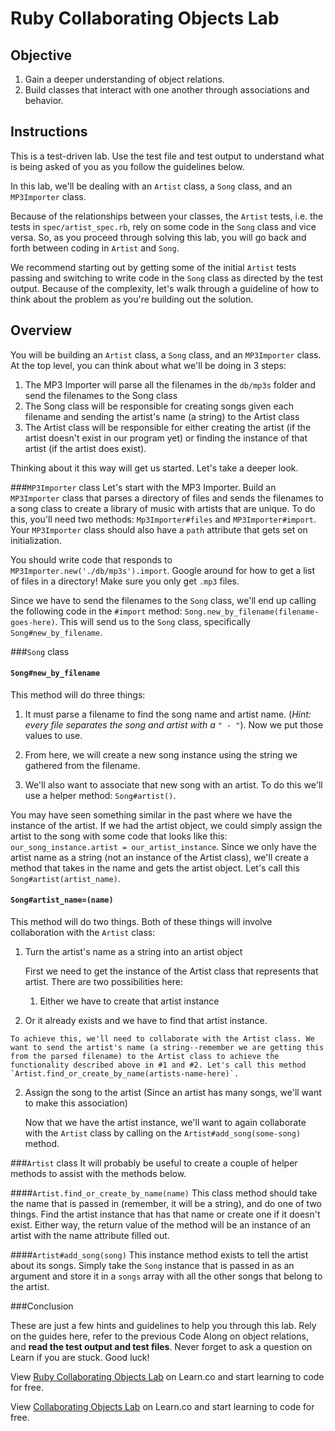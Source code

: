 # Ruby Collaborating Objects Lab

## Objective

1. Gain a deeper understanding of object relations.
2. Build classes that interact with one another through associations and behavior. 

## Instructions

This is a test-driven lab. Use the test file and test output to understand what is being asked of you as you follow the guidelines below. 

In this lab, we'll be dealing with an `Artist` class, a `Song` class, and an `MP3Importer` class. 

Because of the relationships between your classes, the `Artist` tests, i.e. the tests in `spec/artist_spec.rb`, rely on some code in the `Song` class and vice versa. So, as you proceed through solving this lab, you will go back and forth between coding in `Artist` and `Song`.

We recommend starting out by getting some of the initial `Artist` tests passing and switching to write code in the `Song` class as directed by the test output. Because of the complexity, let's walk through a guideline of how to think about the problem as you're building out the solution.

## Overview

You will be building an `Artist` class, a `Song` class, and an `MP3Importer` class. At the top level, you can think about what we'll be doing in 3 steps:

1. The MP3 Importer will parse all the filenames in the `db/mp3s` folder and send the filenames to the Song class
2. The Song class will be responsible for creating songs given each filename and sending the artist's name (a string) to the Artist class
3. The Artist class will be responsible for either creating the artist (if the artist doesn't exist in our program yet) or finding the instance of that artist (if the artist does exist).

Thinking about it this way will get us started. Let's take a deeper look.

###`MP3Importer` class
Let's start with the MP3 Importer. Build an `MP3Importer` class that parses a directory of files and sends the filenames to a song class to create a library of music with artists that are unique. To do this, you'll need two methods: `Mp3Importer#files` and `MP3Importer#import`. Your `MP3Importer` class should also have a `path` attribute that gets set on initialization. 

You should write code that responds to `MP3Importer.new('./db/mp3s').import`. Google around for how to get a list of files in a directory! Make sure you only get `.mp3` files.

Since we have to send the filenames to the `Song` class, we'll end up calling the following code in the `#import` method: `Song.new_by_filename(filename-goes-here)`. This will send us to the `Song` class, specifically `Song#new_by_filename`.

###`Song` class
#### `Song#new_by_filename`
This method will do three things:

1. It must parse a filename to find the song name and artist name. (*Hint: every file separates the song and artist with a `" - "`*). Now we put those values to use.

2. From here, we will create a new song instance using the string we gathered from the filename.

3. We'll also want to associate that new song with an artist. To do this we'll use a helper method: `Song#artist()`. 

You may have seen something similar in the past where we have the instance of the artist. If we had the artist object, we could simply assign the artist to the song with some code that looks like this: `our_song_instance.artist = our_artist_instance`. Since we only have the artist name as a string (not an instance of the Artist class), we'll create a method that takes in the name and gets the artist object. Let's call this `Song#artist(artist_name)`.

#### `Song#artist_name=(name)`
This method will do two things. Both of these things will involve collaboration with the `Artist` class:

1. Turn the artist's name as a string into an artist object

	First we need to get the instance of the Artist class that represents that artist. There are two possibilities here: 
	
	1. Either we have to create that artist instance
  2. Or it already exists and we have to find that artist instance.
	
	To achieve this, we'll need to collaborate with the Artist class. We want to send the artist's name (a string--remember we are getting this from the parsed filename) to the Artist class to achieve the functionality described above in #1 and #2. Let's call this method `Artist.find_or_create_by_name(artists-name-here)`.

2. Assign the song to the artist (Since an artist has many songs, we'll want to make this association)

	 Now that we have the artist instance, we'll want to again collaborate with the `Artist` class by calling on the `Artist#add_song(some-song)` method.

###`Artist` class 
It will probably be useful to create a couple of helper methods to assist with the methods below.

####`Artist.find_or_create_by_name(name)`
This class method should take the name that is passed in (remember, it will be a string), and do one of two things. Find the artist instance that has that name or create one if it doesn't exist. Either way, the return value of the method will be an instance of an artist with the name attribute filled out.

####`Artist#add_song(song)`
This instance method exists to tell the artist about its songs. Simply take the `Song` instance that is passed in as an argument and store it in a `songs` array with all the other songs that belong to the artist.


###Conclusion

These are just a few hints and guidelines to help you through this lab. Rely on the guides here, refer to the previous Code Along on object relations, and **read the test output and test files**. Never forget to ask a question on Learn if you are stuck. Good luck!

<p data-visibility='hidden'>View <a href='https://learn.co/lessons/ruby-collaborating-objects-lab' title='Ruby Collaborating Objects Lab'>Ruby Collaborating Objects Lab</a> on Learn.co and start learning to code for free.</p>

<p data-visibility='hidden'>View <a href='https://learn.co/lessons/ruby-collaborating-objects-lab'>Collaborating Objects Lab</a> on Learn.co and start learning to code for free.</p>
